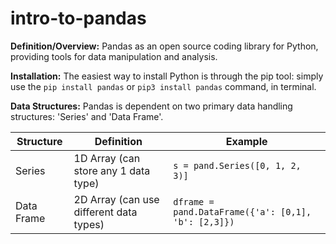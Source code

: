 # intro-to-pandas
**Definition/Overview:** Pandas as an open source coding library for Python, providing tools for data manipulation and analysis.

**Installation:** The easiest way to install Python is through the pip tool: simply use the `pip install pandas` or `pip3 install pandas` command, in terminal.

**Data Structures:** Pandas is dependent on two primary data handling structures: 'Series' and 'Data Frame'.

| Structure | Definition | Example |
| ------ | ------ | ---------- |
| Series | 1D Array (can store any 1 data type) | `s = pand.Series([0, 1, 2, 3)]` |
| Data Frame | 2D Array (can use different data types) | `dframe = pand.DataFrame({'a': [0,1], 'b': [2,3]})` |
